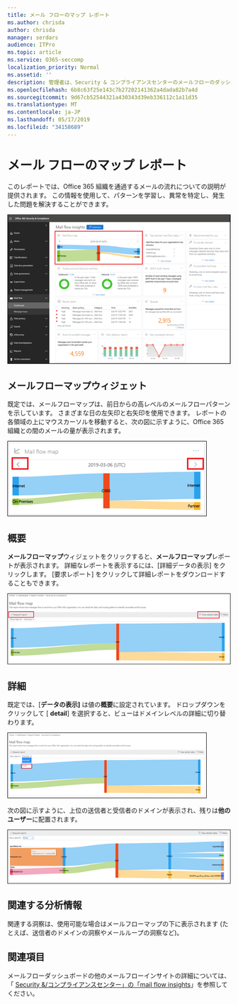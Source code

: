 ```yaml
---
title: メール フローのマップ レポート
ms.author: chrisda
author: chrisda
manager: serdars
audience: ITPro
ms.topic: article
ms.service: O365-seccomp
localization_priority: Normal
ms.assetid: ''
description: 管理者は、Security & コンプライアンスセンターのメールフローのダッシュボードにあるメールフローマップレポートについて理解できます。
ms.openlocfilehash: 6b8c63f25e143c7b27202141362a4dada82b7a4d
ms.sourcegitcommit: 9d67cb52544321a430343d39eb336112c1a11d35
ms.translationtype: MT
ms.contentlocale: ja-JP
ms.lasthandoff: 05/17/2019
ms.locfileid: "34158689"
---
```

# <a name="mail-flow-map-report"></a>メール フローのマップ レポート

このレポートでは、Office 365 組織を通過するメールの流れについての説明が提供されます。 この情報を使用して、パターンを学習し、異常を特定し、発生した問題を解決することができます。

![セキュリティ & コンプライアンスセンターのメールフローダッシュボードのメールフローマップレポート](media/mail-flow-map-selected.png)

## <a name="mail-flow-map-widget"></a>メールフローマップウィジェット

既定では、メールフローマップは、前日からの高レベルのメールフローパターンを示しています。 さまざまな日の左矢印と右矢印を使用できます。 レポートの各領域の上にマウスカーソルを移動すると、次の図に示すように、Office 365 組織との間のメールの量が表示されます。

![メールフローマップウィジェットの左および右の矢印](media/mail-flow-map-widget.png)

## <a name="overview"></a>概要

**メールフローマップ**ウィジェットをクリックすると、**メールフローマップ**レポートが表示されます。 詳細なレポートを表示するには、[詳細データの表示] をクリックします。 [要求レポート] をクリックして詳細レポートをダウンロードすることもできます。

![メールフローマップレポートの概要ビュー](media/mail-flow-map-overview.png)

## <a name="details"></a>詳細

既定では、[**データの表示]** は値の**概要**に設定されています。 ドロップダウンをクリックして [ **detail**] を選択すると、ビューはドメインレベルの詳細に切り替わります。

![メールフローマップレポートの概要表示での [データの表示] での詳細の選択](media/mail-flow-map-select-detail.png)

次の図に示すように、上位の送信者と受信者のドメインが表示され、残りは**他のユーザー**に配置されます。

![メールフローマップレポートの詳細表示](media/mail-flow-map-detail.png)

## <a name="related-insights"></a>関連する分析情報

関連する洞察は、使用可能な場合はメールフローマップの下に表示されます (たとえば、送信者のドメインの洞察やメールループの洞察など)。

## <a name="see-also"></a>関連項目

メールフローダッシュボードの他のメールフローインサイトの詳細については、「 [Security &/コンプライアンスセンター」の「mail flow insights](mail-flow-insights-v2.md)」を参照してください。